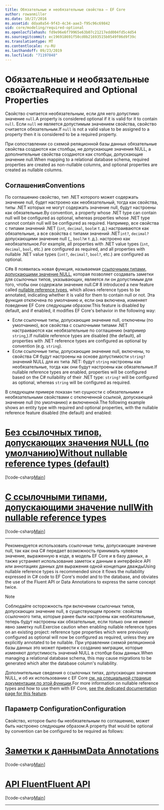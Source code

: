 ```yaml
---
title: Обязательные и необязательные свойства — EF Core
author: rowanmiller
ms.date: 10/27/2016
ms.assetid: ddaa0a54-9f43-4c34-aae3-f95c96c69842
uid: core/modeling/required-optional
ms.openlocfilehash: fd9e96e6f79965e63b07c21217edd004fd5c4d54
ms.sourcegitcommit: ec196918691f50cd0b21693515b0549f06d9f39c
ms.translationtype: MT
ms.contentlocale: ru-RU
ms.lasthandoff: 09/23/2019
ms.locfileid: "71197848"
---
```

# <a name="required-and-optional-properties"></a><span data-ttu-id="e33d2-102">Обязательные и необязательные свойства</span><span class="sxs-lookup"><span data-stu-id="e33d2-102">Required and Optional Properties</span></span>

<span data-ttu-id="e33d2-103">Свойство считается необязательным, если для него допустимо значение `null`.</span><span class="sxs-lookup"><span data-stu-id="e33d2-103">A property is considered optional if it is valid for it to contain `null`.</span></span> <span data-ttu-id="e33d2-104">Если `null` не является допустимым значением свойства, свойство считается обязательным.</span><span class="sxs-lookup"><span data-stu-id="e33d2-104">If `null` is not a valid value to be assigned to a property then it is considered to be a required property.</span></span>

<span data-ttu-id="e33d2-105">При сопоставлении со схемой реляционной базы данных обязательные свойства создаются как столбцы, не допускающие значения NULL, а дополнительные свойства создаются как столбцы, допускающие значение null.</span><span class="sxs-lookup"><span data-stu-id="e33d2-105">When mapping to a relational database schema, required properties are created as non-nullable columns, and optional properties are created as nullable columns.</span></span>

## <a name="conventions"></a><span data-ttu-id="e33d2-106">Соглашения</span><span class="sxs-lookup"><span data-stu-id="e33d2-106">Conventions</span></span>

<span data-ttu-id="e33d2-107">По соглашению свойство, тип .NET которого может содержать значение null, будет настроено как необязательный, тогда как свойства, типы .NET которых не могут содержать значение null, будут настроены как обязательные.</span><span class="sxs-lookup"><span data-stu-id="e33d2-107">By convention, a property whose .NET type can contain null will be configured as optional, whereas properties whose .NET type cannot contain null will be configured as required.</span></span> <span data-ttu-id="e33d2-108">Например, все свойства с типами значений .NET (`int`, `decimal`, `bool`и т. д.) настраиваются как обязательные, а все свойства с типами значений .NET`int?`, `decimal?`допускающими значение null (,, `bool?`и т. д.). настроено как необязательное.</span><span class="sxs-lookup"><span data-stu-id="e33d2-108">For example, all properties with .NET value types (`int`, `decimal`, `bool`, etc.) are configured as required, and all properties with nullable .NET value types (`int?`, `decimal?`, `bool?`, etc.) are configured as optional.</span></span>

<span data-ttu-id="e33d2-109">C#в 8 появилась новая функция, называемая [ссылочными типами, допускающими значение NULL](/dotnet/csharp/tutorials/nullable-reference-types), которая позволяет создавать заметки для ссылочных типов, указывающих, является ли он допустимым для того, чтобы они содержали значение null.</span><span class="sxs-lookup"><span data-stu-id="e33d2-109">C# 8 introduced a new feature called [nullable reference types](/dotnet/csharp/tutorials/nullable-reference-types), which allows reference types to be annotated, indicating whether it is valid for them to contain null or not.</span></span> <span data-ttu-id="e33d2-110">Эта функция отключена по умолчанию и, если она включена, изменяет поведение EF Core следующим образом:</span><span class="sxs-lookup"><span data-stu-id="e33d2-110">This feature is disabled by default, and if enabled, it modifies EF Core's behavior in the following way:</span></span>

* <span data-ttu-id="e33d2-111">Если ссылочные типы, допускающие значение null, отключены (по умолчанию), все свойства с ссылочными типами .NET настраиваются как необязательные по соглашению (например `string`,).</span><span class="sxs-lookup"><span data-stu-id="e33d2-111">If nullable reference types are disabled (the default), all properties with .NET reference types are configured as optional by convention (e.g. `string`).</span></span>
* <span data-ttu-id="e33d2-112">Если ссылочные типы, допускающие значение null, включены, то свойства C# будут настроены на основе допустимости `string?` значений NULL для их типа .NET: будут `string` настроены как необязательные, тогда как они будут настроены как обязательные.</span><span class="sxs-lookup"><span data-stu-id="e33d2-112">If nullable reference types are enabled, properties will be configured based on the C# nullability of their .NET type: `string?` will be configured as optional, whereas `string` will be configured as required.</span></span>

<span data-ttu-id="e33d2-113">В следующем примере показан тип сущности с обязательными и необязательными свойствами с отключенной ссылкой, допускающей значение null (по умолчанию) и включенной.</span><span class="sxs-lookup"><span data-stu-id="e33d2-113">The following example shows an entity type with required and optional properties, with the nullable reference feature disabled (the default) and enabled:</span></span>

# <a name="without-nullable-reference-types-defaulttabwithout-nrt"></a>[<span data-ttu-id="e33d2-114">Без ссылочных типов, допускающих значения NULL (по умолчанию)</span><span class="sxs-lookup"><span data-stu-id="e33d2-114">Without nullable reference types (default)</span></span>](#tab/without-nrt)

[!code-csharp[Main](../../../samples/core/Miscellaneous/NullableReferenceTypes/CustomerWithoutNullableReferenceTypes.cs?name=Customer&highlight=4-8)]

# <a name="with-nullable-reference-typestabwith-nrt"></a>[<span data-ttu-id="e33d2-115">С ссылочными типами, допускающими значение null</span><span class="sxs-lookup"><span data-stu-id="e33d2-115">With nullable reference types</span></span>](#tab/with-nrt)

[!code-csharp[Main](../../../samples/core/Miscellaneous/NullableReferenceTypes/Customer.cs?name=Customer&highlight=4-6)]

***

<span data-ttu-id="e33d2-116">Рекомендуется использовать ссылочные типы, допускающие значение null, так как она C# передает возможность принимать нулевое значение, выраженную в коде, в модель EF Core и в базу данных, а также устраняет использование заметок к данным в интерфейсе API или аннотациях данных для выражения одной концепции дважды</span><span class="sxs-lookup"><span data-stu-id="e33d2-116">Using nullable reference types is recommended since it flows the nullability expressed in C# code to EF Core's model and to the database, and obviates the use of the Fluent API or Data Annotations to express the same concept twice.</span></span>

> [!NOTE]
> <span data-ttu-id="e33d2-117">Соблюдайте осторожность при включении ссылочных типов, допускающих значение null, в существующем проекте: свойства ссылочного типа, которые ранее были настроены как необязательные, теперь будут настроены как обязательные, если только они не имеют явно заметку null.</span><span class="sxs-lookup"><span data-stu-id="e33d2-117">Exercise caution when enabling nullable reference types on an existing project: reference type properties which were previously configured as optional will now be configured as required, unless they are explicitly annotated to be nullable.</span></span> <span data-ttu-id="e33d2-118">При управлении схемой реляционной базы данных это может привести к созданию миграции, которые изменяют допустимость значений NULL в столбце базы данных.</span><span class="sxs-lookup"><span data-stu-id="e33d2-118">When managing a relational database schema, this may cause migrations to be generated which alter the database column's nullability.</span></span>

<span data-ttu-id="e33d2-119">Дополнительные сведения о ссылочных типах, допускающих значения NULL, и об их использовании с EF Core [см. на специальной странице документации по этой функции](xref:core/miscellaneous/nullable-reference-types).</span><span class="sxs-lookup"><span data-stu-id="e33d2-119">For more information on nullable reference types and how to use them with EF Core, [see the dedicated documentation page for this feature](xref:core/miscellaneous/nullable-reference-types).</span></span>

## <a name="configuration"></a><span data-ttu-id="e33d2-120">Параметр Configuration</span><span class="sxs-lookup"><span data-stu-id="e33d2-120">Configuration</span></span>

<span data-ttu-id="e33d2-121">Свойство, которое было бы необязательным по соглашению, может быть настроено следующим образом:</span><span class="sxs-lookup"><span data-stu-id="e33d2-121">A property that would be optional by convention can be configured to be required as follows:</span></span>

# <a name="data-annotationstabdata-annotations"></a>[<span data-ttu-id="e33d2-122">Заметки к данным</span><span class="sxs-lookup"><span data-stu-id="e33d2-122">Data Annotations</span></span>](#tab/data-annotations)

[!code-csharp[Main](../../../samples/core/Modeling/DataAnnotations/Required.cs?highlight=14)]

# <a name="fluent-apitabfluent-api"></a>[<span data-ttu-id="e33d2-123">API Fluent</span><span class="sxs-lookup"><span data-stu-id="e33d2-123">Fluent API</span></span>](#tab/fluent-api) 

[!code-csharp[Main](../../../samples/core/Modeling/FluentAPI/Required.cs?highlight=11-13)]

***